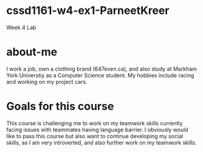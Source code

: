 # cssd1161-w4-ex1-ParneetKreer
Week 4 Lab

# about-me
I work a job, own a clothing brand (647even.ca), and also study at Markham York Universtiy as a Computer Science student. My hobbies include racing and working on my project cars.

# Goals for this course
This course is challenging me to work on my teamwork skills currently facing issues with teammates having language barrier. I obviously would like to pass this course but also want to continue developing my social skills, as I am very introverted, and also further work on my teamwork skills.